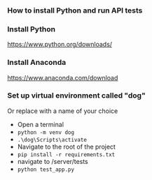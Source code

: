 ### How to install Python and run API tests

### Install Python

https://www.python.org/downloads/

### Install Anaconda

https://www.anaconda.com/download

### Set up virtual environment called "dog"

Or replace with a name of your choice

- Open a terminal
- `python -m venv dog`
- `.\dog\Scripts\activate`
- Navigate to the root of the project
- `pip install -r requirements.txt`
- navigate to /server/tests
- `python test_app.py`